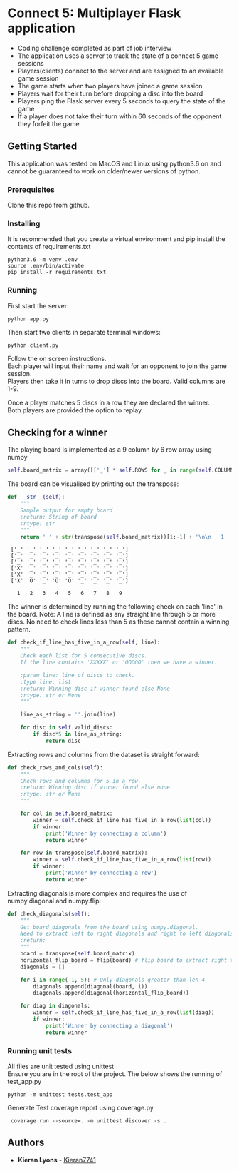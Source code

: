 # Connect 5: Multiplayer Flask application

* Coding challenge completed as part of job interview
* The application uses a server to track the state of a connect 5 game sessions
* Players(clients) connect to the server and are assigned to an available game session
* The game starts when two players have joined a game session
* Players wait for their turn before dropping a disc into the board
* Players ping the Flask server every 5 seconds to query the state of the game
* If a player does not take their turn within 60 seconds of the opponent they forfeit the game

## Getting Started

This application was tested on MacOS and Linux using python3.6 on and cannot be guaranteed to work on older/newer versions of python.


### Prerequisites

Clone this repo from github.

### Installing


It is recommended that you create a virtual environment and pip install the contents of requirements.txt
```
python3.6 -m venv .env
source .env/bin/activate
pip install -r requirements.txt
```

### Running

First start the server:

```commandline
python app.py
```

Then start two clients in separate terminal windows:

```commandline
python client.py
```

Follow the on screen instructions.  
Each player will input their name and wait for an opponent to join the game session.  
Players then take it in turns to drop discs into the board. Valid columns are 1-9. 
  
Once a player matches 5 discs in a row they are declared the winner.   
Both players are provided the option to replay.

## Checking for a winner

The playing board is implemented as a 9 column by 6 row array using numpy
```python
self.board_matrix = array([['_'] * self.ROWS for _ in range(self.COLUMNS)])
```
The board can be visualised by printing out the transpose:
```python
def __str__(self):
    """
    Sample output for empty board
    :return: String of board
    :rtype: str
    """
    return ' ' + str(transpose(self.board_matrix))[1:-1] + '\n\n   1   2   3   4   5   6   7   8   9  '
```
```commandline
 ['_' '_' '_' '_' '_' '_' '_' '_' '_']
 ['_' '_' '_' '_' '_' '_' '_' '_' '_']
 ['_' '_' '_' '_' '_' '_' '_' '_' '_']
 ['X' '_' '_' '_' '_' '_' '_' '_' '_']
 ['X' '_' '_' '_' '_' '_' '_' '_' '_']
 ['X' 'O' '_' 'O' 'O' '_' '_' '_' '_']

   1   2   3   4   5   6   7   8   9  

```

The winner is determined by running the following check on each 'line' in the board.
Note: A line is defined as any straight line through 5 or more discs. No need to check lines less than 5 as these cannot contain a winning pattern.  

```python
def check_if_line_has_five_in_a_row(self, line):
    """
    Check each list for 5 consecutive discs.
    If the line contains 'XXXXX' or 'OOOOO' then we have a winner.

    :param line: line of discs to check.
    :type line: list
    :return: Winning disc if winner found else None
    :rtype: str or None
    """

    line_as_string = ''.join(line)

    for disc in self.valid_discs:
        if disc*5 in line_as_string:
            return disc
```

Extracting rows and columns from the dataset is straight forward:

```python
def check_rows_and_cols(self):
    """
    Check rows and columns for 5 in a row.
    :return: Winning disc if winner found else none
    :rtype: str or None
    """

    for col in self.board_matrix:
        winner = self.check_if_line_has_five_in_a_row(list(col))
        if winner:
            print('Winner by connecting a column')
            return winner

    for row in transpose(self.board_matrix):
        winner = self.check_if_line_has_five_in_a_row(list(row))
        if winner:
            print('Winner by connecting a row')
            return winner
```

Extracting diagonals is more complex and requires the use of numpy.diagonal and numpy.flip:

```python
def check_diagonals(self):
    """
    Get board diagonals from the board using numpy.diagonal.
    Need to extract left to right diagonals and right to left diagonals of 5 or greater.
    :return:
    """
    board = transpose(self.board_matrix)
    horizontal_flip_board = flip(board) # flip board to extract right to left diagonal
    diagonals = []

    for i in range(-1, 5): # Only diagonals greater than len 4
        diagonals.append(diagonal(board, i))
        diagonals.append(diagonal(horizontal_flip_board))

    for diag in diagonals:
        winner = self.check_if_line_has_five_in_a_row(list(diag))
        if winner:
            print('Winner by connecting a diagonal')
            return winner
```


### Running unit tests

All files are unit tested using unittest  
Ensure you are in the root of the project. The below shows the running of test_app.py

```commandline
python -m unittest tests.test_app
```

Generate Test coverage report using coverage.py

```commandline
 coverage run --source=. -m unittest discover -s .
```

## Authors

* **Kieran Lyons** - [Kieran7741](https://github.com/Kieran7741)